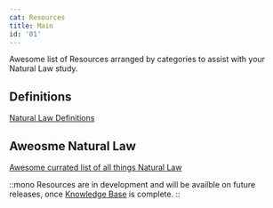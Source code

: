 ```yaml
---
cat: Resources
title: Main
id: '01'
---
```

Awesome list of Resources arranged by categories to assist with your Natural Law study.

## Definitions
[Natural Law Definitions](/resources/definitions)

## Aweosme Natural Law
[Awesome currated list of all things Natural Law](/resources/awesome-natural-law)

::mono
Resources are in development and will be availble on future releases, once [Knowledge Base](/knowledge/main) is complete.
::
